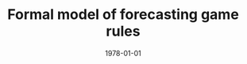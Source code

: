 ---
# Documentation: https://wowchemy.com/docs/managing-content/

title: Formal model of forecasting game rules
subtitle: ''
summary: ''
authors:
- markowska-kaczmar
tags: []
categories: []
date: '1978-01-01'
lastmod: 2022-10-07T04:56:04Z
featured: false
draft: false

# Featured image
# To use, add an image named `featured.jpg/png` to your page's folder.
# Focal points: Smart, Center, TopLeft, Top, TopRight, Left, Right, BottomLeft, Bottom, BottomRight.
image:
  caption: ''
  focal_point: ''
  preview_only: false

# Projects (optional).
#   Associate this post with one or more of your projects.
#   Simply enter your project's folder or file name without extension.
#   E.g. `projects = ["internal-project"]` references `content/project/deep-learning/index.md`.
#   Otherwise, set `projects = []`.
projects: []
publishDate: '2022-10-07T04:56:02.997390Z'
publication_types:
- '4'
abstract: ''
publication: ''
---